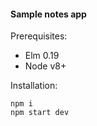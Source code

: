 #### Sample notes app

Prerequisites:
- Elm 0.19
- Node v8+

Installation:
```
npm i
npm start dev
```
